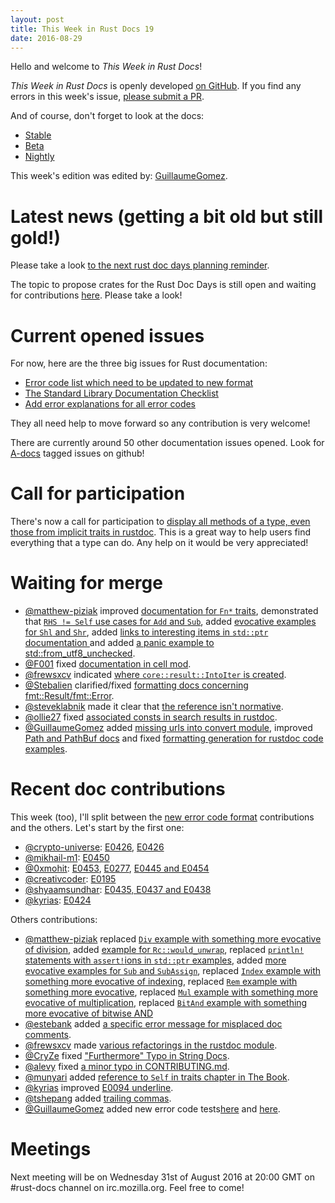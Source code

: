 ```yaml
---
layout: post
title: This Week in Rust Docs 19
date: 2016-08-29
---
```


Hello and welcome to *This Week in Rust Docs*!

*This Week in Rust Docs* is openly developed [on GitHub](https://github.com/GuillaumeGomez/this-week-in-rust-docs).
If you find any errors in this week's issue, [please submit a PR](https://github.com/GuillaumeGomez/this-week-in-rust-docs/pulls).

And of course, don't forget to look at the docs:

* [Stable](https://doc.rust-lang.org/)
* [Beta](http://doc.rust-lang.org/beta/)
* [Nightly](http://doc.rust-lang.org/nightly/)

This week's edition was edited by: [GuillaumeGomez](https://github.com/GuillaumeGomez).

# Latest news (getting a bit old but still gold!)

Please take a look [to the next rust doc days planning reminder](https://users.rust-lang.org/t/reminder-planning-the-next-rust-doc-days/6901).

The topic to propose crates for the Rust Doc Days is still open and waiting for contributions [here](https://users.rust-lang.org/t/call-for-proposals-for-next-rust-doc-days-crates/6685). Please take a look!

# Current opened issues

For now, here are the three big issues for Rust documentation:

* [Error code list which need to be updated to new format](https://github.com/rust-lang/rust/issues/35233)
* [The Standard Library Documentation Checklist](https://github.com/rust-lang/rust/issues/29329)
* [Add error explanations for all error codes](https://github.com/rust-lang/rust/issues/32777)

They all need help to move forward so any contribution is very welcome!

There are currently around 50 other documentation issues opened. Look for [A-docs](https://github.com/rust-lang/rust/issues?q=is%3Aopen+is%3Aissue+label%3AA-docs) tagged issues on github!

# Call for participation

There's now a call for participation to [display all methods of a type, even those from implicit traits in rustdoc](https://github.com/rust-lang/rust/issues/33772). This is a great way to help users find everything that a type can do. Any help on it would be very appreciated!

# Waiting for merge

* [@matthew-piziak](https://github.com/matthew-piziak) improved [documentation for `Fn*` traits](https://github.com/rust-lang/rust/pull/35810), demonstrated that [`RHS != Self` use cases for `Add` and `Sub`](https://github.com/rust-lang/rust/pull/35793), added [evocative examples for `Shl` and `Shr`](https://github.com/rust-lang/rust/pull/35863), added [links to interesting items in `std::ptr` documentation ](https://github.com/rust-lang/rust/pull/35880) and added [a panic example to std::from_utf8_unchecked](https://github.com/rust-lang/rust/pull/35890).
* [@F001](https://github.com/F001) fixed [documentation in cell mod](https://github.com/rust-lang/rust/pull/35895).
* [@frewsxcv](https://github.com/frewsxcv) indicated [where `core::result::IntoIter` is created](https://github.com/rust-lang/rust/pull/35845).
* [@Stebalien](https://github.com/Stebalien) clarified/fixed [formatting docs concerning fmt::Result/fmt::Error](https://github.com/rust-lang/rust/pull/35862).
* [@steveklabnik](https://github.com/steveklabnik) made it clear that [the reference isn't normative](https://github.com/rust-lang/rust/pull/35102).
* [@ollie27](https://github.com/ollie27) fixed [associated consts in search results in rustdoc](https://github.com/rust-lang/rust/pull/36078).
* [@GuillaumeGomez](https://github.com/GuillaumeGomez) added [missing urls into convert module](https://github.com/rust-lang/rust/pull/36083), improved [Path and PathBuf docs](https://github.com/rust-lang/rust/pull/35786) and fixed [formatting generation for rustdoc code examples](https://github.com/rust-lang/rust/pull/35012).


# Recent doc contributions

This week (too), I'll split between the [new error code format](https://github.com/rust-lang/rust/issues/35233) contributions and the others. Let's start by the first one:

* [@crypto-universe](https://github.com/crypto-universe): [E0426](https://github.com/rust-lang/rust/pull/35835), [E0426](https://github.com/rust-lang/rust/pull/35835)
* [@mikhail-m1](https://github.com/mikhail-m1): [E0450](https://github.com/rust-lang/rust/pull/36044)
* [@0xmohit](https://github.com/0xmohit): [E0453](https://github.com/rust-lang/rust/pull/35989), [E0277](https://github.com/rust-lang/rust/pull/35985), [E0445 and E0454](https://github.com/rust-lang/rust/pull/35961)
* [@creativcoder](https://github.com/creativcoder): [E0195](https://github.com/rust-lang/rust/pull/35939)
* [@shyaamsundhar](https://github.com/shyaamsundhar): [E0435, E0437 and E0438](https://github.com/rust-lang/rust/pull/35858)
* [@kyrias](https://github.com/kyrias): [E0424](https://github.com/rust-lang/rust/pull/35841)

Others contributions:

* [@matthew-piziak](https://github.com/matthew-piziak) replaced [`Div` example with something more evocative of division](https://github.com/rust-lang/rust/pull/35936), added [example for `Rc::would_unwrap`](https://github.com/rust-lang/rust/pull/35881), replaced [`println!` statements with `assert!`ions in `std::ptr` examples](https://github.com/rust-lang/rust/pull/35878), added [more evocative examples for `Sub` and `SubAssign`](https://github.com/rust-lang/rust/pull/35876), replaced [`Index` example with something more evocative of indexing](https://github.com/rust-lang/rust/pull/35864), replaced [`Rem` example with something more evocative](https://github.com/rust-lang/rust/pull/35861), replaced [`Mul` example with something more evocative of multiplication](https://github.com/rust-lang/rust/pull/35860), replaced [`BitAnd` example with something more evocative of bitwise AND](https://github.com/rust-lang/rust/pull/35809)
* [@estebank](https://github.com/estebank) added [a specific error message for misplaced doc comments](https://github.com/rust-lang/rust/pull/33922).
* [@frewsxcv](https://github.com/frewsxcv) made [various refactorings in the rustdoc module](https://github.com/rust-lang/rust/pull/35867).
* [@CryZe](https://github.com/CryZe) fixed ["Furthermore" Typo in String Docs](https://github.com/rust-lang/rust/pull/35879).
* [@alevy](https://github.com/alevy) fixed [a minor typo in CONTRIBUTING.md](https://github.com/rust-lang/rust/pull/35889).
* [@munyari](https://github.com/munyari) added [reference to `Self` in traits chapter in The Book](https://github.com/rust-lang/rust/pull/35891).
* [@kyrias](https://github.com/kyrias) improved [E0094 underline](https://github.com/rust-lang/rust/pull/35980).
* [@tshepang](https://github.com/tshepang) added [trailing commas](https://github.com/rust-lang/rust/pull/35948).
* [@GuillaumeGomez](https://github.com/GuillaumeGomez) added new error code tests[here](https://github.com/rust-lang/rust/pull/36003) and [here](https://github.com/rust-lang/rust/pull/35920).

# Meetings

Next meeting will be on Wednesday 31st of August 2016 at 20:00 GMT on #rust-docs channel on irc.mozilla.org. Feel free to come!
